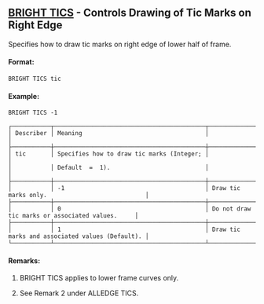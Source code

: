 ## [BRIGHT TICS](https://help.hexagonmi.com/bundle/MSC_Nastran_2022.4/page/Nastran_Combined_Book/qrg/casecontrol4c/TOC.BRIGHT.TICS.xhtml) - Controls Drawing of Tic Marks on Right Edge

Specifies how to draw tic marks on right edge of lower half of frame.

#### Format:

```nastran
BRIGHT TICS tic
```

#### Example:

```nastran
BRIGHT TICS -1
```

```text
┌───────────┬───────────────────────────────────────────┬─────────────────────────────────────────────────┐
│ Describer │ Meaning                                   │                                                 │
├───────────┼───────────────────────────────────────────┼─────────────────────────────────────────────────┤
│ tic       │ Specifies how to draw tic marks (Integer; │                                                 │
│           │ Default  =  1).                           │                                                 │
├───────────┼───────────────────────────────────────────┼─────────────────────────────────────────────────┤
│           │ -1                                        │ Draw tic marks only.                            │
├───────────┼───────────────────────────────────────────┼─────────────────────────────────────────────────┤
│           │ 0                                         │ Do not draw tic marks or associated values.     │
├───────────┼───────────────────────────────────────────┼─────────────────────────────────────────────────┤
│           │ 1                                         │ Draw tic marks and associated values (Default). │
└───────────┴───────────────────────────────────────────┴─────────────────────────────────────────────────┘
```

#### Remarks:

1. BRIGHT TICS applies to lower frame curves only.

2. See Remark 2 under ALLEDGE TICS.
